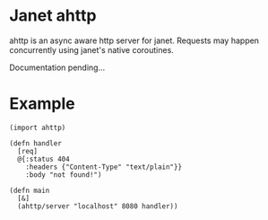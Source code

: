 # Janet ahttp

ahttp is an async aware http server for janet. Requests may happen concurrently using
janet's native coroutines.

Documentation pending...

# Example

```
(import ahttp)

(defn handler 
  [req]
  @{:status 404
    :headers {"Content-Type" "text/plain"}}
    :body "not found!")

(defn main
  [&]
  (ahttp/server "localhost" 8080 handler))
```

